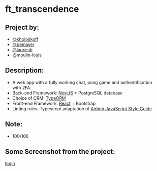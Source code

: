 # ft_transcendence
## Project by:
- [@kholodkoff](github.com/kholodkoff)
- [@bemayer](github.com/bemayer)
- [@laure-di](github.com/Laure-di)
- [@moulin-louis](https://github.com/moulin-louis)
  
## Description:
- A web app with a fully working chat, pong game and authentification with 2FA.
- Back-end Framework: [NestJS](https://docs.nestjs.com/) + PostgreSQL database
- Choice of ORM: [TypeORM](https://docs.nestjs.com/recipes/sql-typeorm)
- Front-end Framework: [React](https://devdocs.io/react/) + Bootstrap
- Linting rules: Typescript adaptation of [Airbnb JavaScript Style Guide](https://github.com/airbnb/javascript)
  
## Note:
- 100/100
  
## Some Screenshot from the project:

[login](https://github.com/moulin-louis/ft_transcendence/blob/main/login.png)
